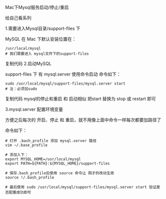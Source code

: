 Mac下Mysql服务启动/停止/重启

给自己看系列

1.需要进入Mysql目录/support-files 下

MySQL 在 Mac 下默认安装位置在：

	/usr/local/mysql
	# 我们需要进入 mysql文件下的support-files
复制代码
2.启动MySQL

support-files 下 有 mysql.server 使用命令启动
命令如下：

	sudo /usr/local/mysql/support-files/mysql.server start
	# 注：必须加sudo
复制代码
mysql的停止和重启 和 启动相似 把start 替换为 stop 或 restart 即可

3.mysql.server 配置环境变量

方便之后每次的 开启、停止 和 重启，就不用像上面中命令一样每次都要加路径了

命令如下：

	# 打开 .bash_profile 添加 mysql.server 路径 
	vim ~/.base_profile
	
	# 添加入下：
	export MYSQL_HOME=/usr/local/mysql
	export PATH=${PATH}:${MYSQL_HOME}/support-files
	
	# 保存.bash_profile后使用 source 命令让 刚才的改动生效
	source !/.bash_profile
	
	# 最后使用 sudo /usr/local/mysql/support-files/mysql.server start 验证是否配置成功即可
	
